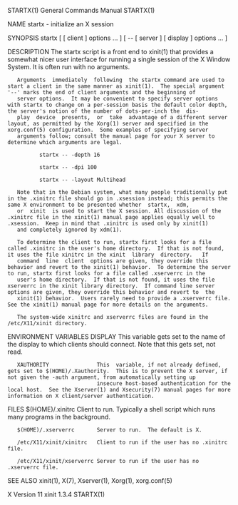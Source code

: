 STARTX(1)                                                                                General Commands Manual                                                                                STARTX(1)

NAME
       startx - initialize an X session

SYNOPSIS
       startx [ [ client ] options ... ] [ -- [ server ] [ display ] options ... ]

DESCRIPTION
       The startx script is a front end to xinit(1) that provides a somewhat nicer user interface for running a single session of the X Window System.  It is often run with no arguments.

       Arguments  immediately  following  the startx command are used to start a client in the same manner as xinit(1).  The special argument '--' marks the end of client arguments and the beginning of
       server options.  It may be convenient to specify server options with startx to change on a per-session basis the default color depth, the server's notion of the number of dots-per-inch the  dis‐
       play  device  presents,  or  take  advantage of a different server layout, as permitted by the Xorg(1) server and specified in the xorg.conf(5) configuration.  Some examples of specifying server
       arguments follow; consult the manual page for your X server to determine which arguments are legal.

              startx -- -depth 16

              startx -- -dpi 100

              startx -- -layout Multihead

       Note that in the Debian system, what many people traditionally put in the .xinitrc file should go in .xsession instead; this permits the same X environment to be presented whether  startx,  xdm,
       or  xinit  is used to start the X session. All discussion of the .xinitrc file in the xinit(1) manual page applies equally well to .xsession.  Keep in mind that .xinitrc is used only by xinit(1)
       and completely ignored by xdm(1).

       To determine the client to run, startx first looks for a file called .xinitrc in the user's home directory.  If that is not found, it uses the file xinitrc in the xinit  library  directory.   If
       command  line  client  options are given, they override this behavior and revert to the xinit(1) behavior.  To determine the server to run, startx first looks for a file called .xserverrc in the
       user's home directory.  If that is not found, it uses the file xserverrc in the xinit library directory.  If command line server options are given, they override this behavior and revert to  the
       xinit(1) behavior.  Users rarely need to provide a .xserverrc file.  See the xinit(1) manual page for more details on the arguments.

       The system-wide xinitrc and xserverrc files are found in the /etc/X11/xinit directory.

ENVIRONMENT VARIABLES
       DISPLAY                  This variable gets set to the name of the display to which clients should connect.  Note that this gets set, not read.

       XAUTHORITY               This  variable, if not already defined, gets set to $(HOME)/.Xauthority.  This is to prevent the X server, if not given the -auth argument, from automatically setting up
                                insecure host-based authentication for the local host.  See the Xserver(1) and Xsecurity(7) manual pages for more information on X client/server authentication.

FILES
       $(HOME)/.xinitrc         Client to run.  Typically a shell script which runs many programs in the background.

       $(HOME)/.xserverrc       Server to run.  The default is X.

       /etc/X11/xinit/xinitrc   Client to run if the user has no .xinitrc file.

       /etc/X11/xinit/xserverrc Server to run if the user has no .xserverrc file.

SEE ALSO
       xinit(1), X(7), Xserver(1), Xorg(1), xorg.conf(5)

X Version 11                                                                                   xinit 1.3.4                                                                                      STARTX(1)

